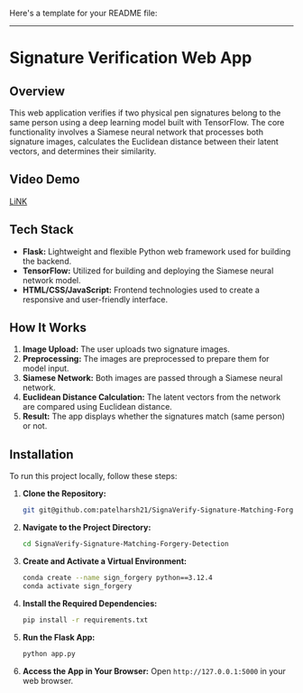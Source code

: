 Here's a template for your README file:

---

# Signature Verification Web App

## Overview

This web application verifies if two physical pen signatures belong to the same person using a deep learning model built with TensorFlow. The core functionality involves a Siamese neural network that processes both signature images, calculates the Euclidean distance between their latent vectors, and determines their similarity.
## Video Demo 

[LiNK](https://drive.google.com/drive/folders/1lpf7UnG-tjJbyZE9RelnPfa4YVH1CUdD)

## Tech Stack

- **Flask:** Lightweight and flexible Python web framework used for building the backend.
- **TensorFlow:** Utilized for building and deploying the Siamese neural network model.
- **HTML/CSS/JavaScript:** Frontend technologies used to create a responsive and user-friendly interface.

## How It Works

1. **Image Upload:** The user uploads two signature images.
2. **Preprocessing:** The images are preprocessed to prepare them for model input.
3. **Siamese Network:** Both images are passed through a Siamese neural network.
4. **Euclidean Distance Calculation:** The latent vectors from the network are compared using Euclidean distance.
5. **Result:** The app displays whether the signatures match (same person) or not.

## Installation

To run this project locally, follow these steps:

1. **Clone the Repository:**
   ```bash
   git git@github.com:patelharsh21/SignaVerify-Signature-Matching-Forgery-Detection.git
   ```
2. **Navigate to the Project Directory:**
   ```bash
   cd SignaVerify-Signature-Matching-Forgery-Detection
   ```
3. **Create and Activate a Virtual Environment:**
   ```bash
   conda create --name sign_forgery python==3.12.4
   conda activate sign_forgery
   ```
4. **Install the Required Dependencies:**
   ```bash
   pip install -r requirements.txt
   ```
5. **Run the Flask App:**
   ```bash
   python app.py
   ```
6. **Access the App in Your Browser:**
   Open `http://127.0.0.1:5000` in your web browser.



